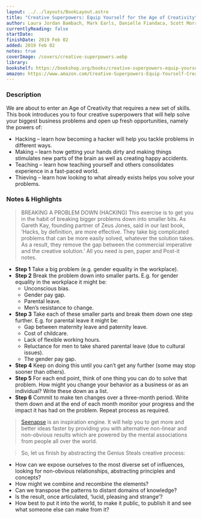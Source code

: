 ```yaml
---
layout: ../../layouts/BookLayout.astro
title: "Creative Superpowers: Equip Yourself for the Age of Creativity"
author: Laura Jordan Bambach, Mark Earls, Danielle Fiandaca, Scott Morriso
currentlyReading: false
startDate: 
finishDate: 2019 Feb 02
added: 2019 Feb 02
notes: true
coverImage: /covers/creative-superpowers.webp
library:
bookshelf: https://bookshop.org/books/creative-superpowers-equip-yourself-for-the-age-of-creativity/9781783525522
amazon: https://www.amazon.com/Creative-Superpowers-Equip-Yourself-Creativity-ebook/dp/B0771X4LHC
---
```


### Description
We are about to enter an Age of Creativity that requires a new set of skills. This book introduces you to four creative superpowers that will help solve your biggest business problems and open up fresh opportunities, namely the powers of:

- Hacking – learn how becoming a hacker will help you tackle problems in different ways.
- Making – learn how getting your hands dirty and making things stimulates new parts of the brain as well as creating happy accidents.
- Teaching – learn how teaching yourself and others consolidates experience in a fast-paced world.
- Thieving – learn how looking to what already exists helps you solve your problems.

### Notes & Highlights
> BREAKING A PROBLEM DOWN (HACKING) This exercise is to get you in the habit of breaking bigger problems down into smaller bits. As Gareth Kay, founding partner of Zeus Jones, said in our last book, ‘Hacks, by definition, are more effective. They take big complicated problems that can be more easily solved, whatever the solution takes. As a result, they remove the gap between the commercial imperative and the creative solution.’ All you need is pen, paper and Post-it notes.

- **Step 1** Take a big problem (e.g. gender equality in the workplace).
- **Step 2** Break the problem down into smaller parts. E.g. for gender equality in the workplace it might be:
	- Unconscious bias.
	- Gender pay gap.
	- Parental leave.
	- Men’s resistance to change.
- **Step 3** Take each of these smaller parts and break them down one step further. E.g. for parental leave it might be:
	- Gap between maternity leave and paternity leave.
	- Cost of childcare.
	- Lack of flexible working hours.
	- Reluctance for men to take shared parental leave (due to cultural issues).
	- The gender pay gap.
- **Step 4** Keep on doing this until you can’t get any further (some may stop sooner than others).
- **Step 5** For each end point, think of one thing you can do to solve that problem. How might you change your behavior as a business or as an individual? Write these down as a list.
- **Step 6** Commit to make ten changes over a three-month period. Write them down and at the end of each month monitor your progress and the impact it has had on the problem. Repeat process as required.

> [Seenapse](https://www.seenapse.it/#/) is an inspiration engine. It will help you to get more and better ideas faster by providing you with alternative non-linear and non-obvious results which are powered by the mental associations from people all over the world.

> So, let us finish by abstracting the Genius Steals creative process:
- How can we expose ourselves to the most diverse set of influences, looking for non-obvious relationships, abstracting principles and concepts?
- How might we combine and recombine the elements?
- Can we transpose the patterns to distant domains of knowledge?
- Is the result, once articulated, ‘lucid, pleasing and strange’?
- How best to put it into the world, to make it public, to publish it and see what someone else can make from it?
